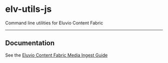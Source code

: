 # elv-utils-js
Command line utilities for Eluvio Content Fabric

---

## Documentation

See the [Eluvio Content Fabric Media Ingest Guide](https://docs.google.com/document/d/1mzk7T_0sPQocoKuLVuJyA8DtP8B3-4RSD4g0gPtRY2Y/edit?usp=sharing)
